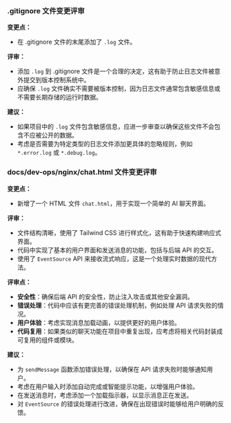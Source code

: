 ### .gitignore 文件变更评审

**变更点：**
- 在 .gitignore 文件的末尾添加了 `.log` 文件。

**评审：**
- 添加 `.log` 到 .gitignore 文件是一个合理的决定，这有助于防止日志文件被意外提交到版本控制系统中。
- 应确保 `.log` 文件确实不需要被版本控制，因为日志文件通常包含敏感信息或不需要长期存储的运行时数据。

**建议：**
- 如果项目中的 `.log` 文件包含敏感信息，应进一步审查以确保这些文件不会包含不应被公开的数据。
- 考虑是否需要为特定类型的日志文件添加更具体的忽略规则，例如 `*.error.log` 或 `*.debug.log`。

### docs/dev-ops/nginx/chat.html 文件变更评审

**变更点：**
- 新增了一个 HTML 文件 `chat.html`，用于实现一个简单的 AI 聊天界面。

**评审：**
- 文件结构清晰，使用了 Tailwind CSS 进行样式化，这有助于快速构建响应式界面。
- 代码中实现了基本的用户界面和发送消息的功能，包括与后端 API 的交互。
- 使用了 `EventSource` API 来接收流式响应，这是一个处理实时数据的现代方法。

**评审点：**
- **安全性**：确保后端 API 的安全性，防止注入攻击或其他安全漏洞。
- **错误处理**：代码中应该有更完善的错误处理机制，例如处理 API 请求失败的情况。
- **用户体验**：考虑实现消息加载动画，以提供更好的用户体验。
- **代码复用**：如果类似的聊天功能在项目中重复出现，应考虑将相关代码封装成可复用的组件或模块。

**建议：**
- 为 `sendMessage` 函数添加错误处理，以确保在 API 请求失败时能够通知用户。
- 考虑在用户输入时添加自动完成或智能提示功能，以增强用户体验。
- 在发送消息时，考虑添加一个加载指示器，以显示消息正在发送。
- 对 `EventSource` 的错误处理进行改进，确保在出现错误时能够给用户明确的反馈。